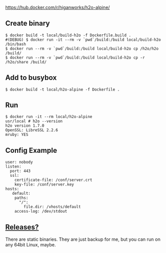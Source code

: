 
https://hub.docker.com/r/higanworks/h2o-alpine/

## Create binary

```
$ docker build -t local/build-h2o -f Dockerfile.build .
#(DEBUG) $ docker run -it --rm -v `pwd`/build:/build local/build-h2o /bin/bash
$ docker run --rm -v `pwd`/build:/build local/build-h2o cp /h2o/h2o /build/
$ docker run --rm -v `pwd`/build:/build local/build-h2o cp -r /h2o/share /build/
```

## Add to busybox

```
$ docker build -t local/h2o-alpine -f Dockerfile .
```

## Run

```
$ docker run -it --rm local/h2o-alpine
usr/local # h2o --version
h2o version 1.7.0
OpenSSL: LibreSSL 2.2.6
mruby: YES
```

## Config Example

```
user: nobody
listen:
  port: 443
  ssl:
    certificate-file: /conf/server.crt
    key-file: /conf/server.key
hosts:
   default:
    paths:
      "/":
        file.dir: /vhosts/default
    access-log: /dev/stdout
```


## [Releases?](https://github.com/higanworks/docker-h2o-alpine/releases)

There are static binaries. They are just backup for me, but you can run on any 64bit Linux, maybe.
